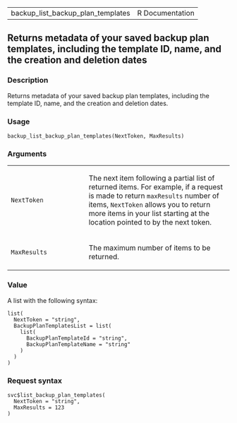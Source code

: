 <table style="width: 100%;">
<tbody>
<tr class="odd">
<td>backup_list_backup_plan_templates</td>
<td style="text-align: right;">R Documentation</td>
</tr>
</tbody>
</table>

## Returns metadata of your saved backup plan templates, including the template ID, name, and the creation and deletion dates

### Description

Returns metadata of your saved backup plan templates, including the
template ID, name, and the creation and deletion dates.

### Usage

    backup_list_backup_plan_templates(NextToken, MaxResults)

### Arguments

<table>
<colgroup>
<col style="width: 35%" />
<col style="width: 65%" />
</colgroup>
<tbody>
<tr class="odd">
<td><code
id="backup_list_backup_plan_templates_:_NextToken">NextToken</code></td>
<td><p>The next item following a partial list of returned items. For
example, if a request is made to return <code>maxResults</code> number
of items, <code>NextToken</code> allows you to return more items in your
list starting at the location pointed to by the next token.</p></td>
</tr>
<tr class="even">
<td><code
id="backup_list_backup_plan_templates_:_MaxResults">MaxResults</code></td>
<td><p>The maximum number of items to be returned.</p></td>
</tr>
</tbody>
</table>

### Value

A list with the following syntax:

    list(
      NextToken = "string",
      BackupPlanTemplatesList = list(
        list(
          BackupPlanTemplateId = "string",
          BackupPlanTemplateName = "string"
        )
      )
    )

### Request syntax

    svc$list_backup_plan_templates(
      NextToken = "string",
      MaxResults = 123
    )
